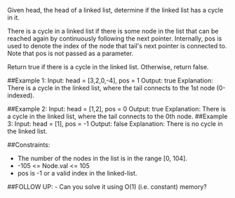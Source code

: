 Given head, the head of a linked list, determine if the linked list has a cycle in it.

There is a cycle in a linked list if there is some node in the list that can be reached again by continuously following the next pointer. Internally, pos is used to denote the index of the node that tail's next pointer is connected to. Note that pos is not passed as a parameter.

Return true if there is a cycle in the linked list. Otherwise, return false.

##Example 1:
	Input: head = [3,2,0,-4], pos = 1
	Output: true
	Explanation: There is a cycle in the linked list, where the tail connects to the 1st node (0-indexed).

##Example 2:
	Input: head = [1,2], pos = 0
	Output: true
	Explanation: There is a cycle in the linked list, where the tail connects to the 0th node.
##Example 3:
	Input: head = [1], pos = -1
	Output: false
	Explanation: There is no cycle in the linked list.

##Constraints:
- The number of the nodes in the list is in the range [0, 104].
- -105 <= Node.val <= 105
- pos is -1 or a valid index in the linked-list.

##FOLLOW UP:
	- Can you solve it using O(1) (i.e. constant) memory?
